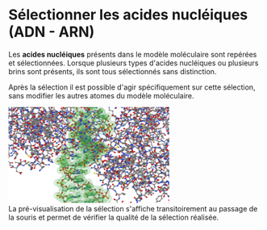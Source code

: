 # Sélectionner les acides nucléiques (ADN - ARN)
Les **acides nucléiques** présents dans le modèle moléculaire sont repérées et sélectionnées. Lorsque plusieurs types d'acides nucléiques ou plusieurs brins sont présents, ils sont tous sélectionnés sans distinction.   
 
Après la sélection il est possible d'agir spécifiquement sur cette sélection, sans modifier les autres atomes du modèle moléculaire.   

![Sélection](static/img/selectnuc.png)  
La pré-visualisation de la sélection s'affiche transitoirement au passage de la souris et permet de vérifier la qualité de la sélection réalisée.